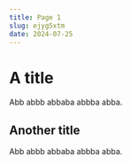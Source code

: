 ```yaml
---
title: Page 1
slug: ejyg5xtm
date: 2024-07-25
---
```

<h1>A title</h1>
Abb abbb abbaba abbba abba.

<h2>Another title</h2>
Abb abbb abbaba abbba abba.

